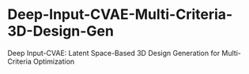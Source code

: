 # Deep-Input-CVAE-Multi-Criteria-3D-Design-Gen
Deep Input-CVAE: Latent Space-Based 3D Design Generation for Multi-Criteria Optimization
